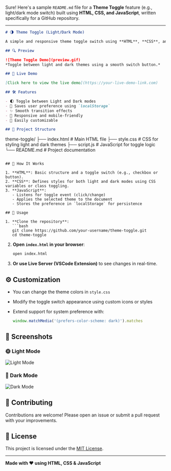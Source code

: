 Sure! Here's a sample `README.md` file for a **Theme Toggle** feature (e.g., light/dark mode switch) built using **HTML, CSS, and JavaScript**, written specifically for a GitHub repository.

---

```markdown
# 🌗 Theme Toggle (Light/Dark Mode)

A simple and responsive theme toggle switch using **HTML**, **CSS**, and **JavaScript**. This project demonstrates how to implement a light/dark mode feature that can enhance user experience and accessibility.

## 🔍 Preview

![Theme Toggle Demo](preview.gif)  
*Toggle between light and dark themes using a smooth switch button.*

## 🚀 Live Demo

[Click here to view the live demo](https://your-live-demo-link.com)

## 🛠️ Features

- 🌓 Toggle between Light and Dark modes
- 💾 Saves user preference using `localStorage`
- ✨ Smooth transition effects
- 📱 Responsive and mobile-friendly
- 🔧 Easily customizable

## 📁 Project Structure

```

theme-toggle/
├── index.html         # Main HTML file
├── style.css          # CSS for styling light and dark themes
├── script.js          # JavaScript for toggle logic
└── README.md          # Project documentation

````

## 🧠 How It Works

1. **HTML**: Basic structure and a toggle switch (e.g., checkbox or button).
2. **CSS**: Defines styles for both light and dark modes using CSS variables or class toggling.
3. **JavaScript**:
   - Listens for toggle event (click/change)
   - Applies the selected theme to the document
   - Stores the preference in `localStorage` for persistence

## 📝 Usage

1. **Clone the repository**:
   ```bash
   git clone https://github.com/your-username/theme-toggle.git
   cd theme-toggle
````

2. **Open `index.html` in your browser**:

   ```bash
   open index.html
   ```

3. **Or use Live Server (VSCode Extension)** to see changes in real-time.

## ⚙️ Customization

* You can change the theme colors in `style.css`
* Modify the toggle switch appearance using custom icons or styles
* Extend support for system preference with:

  ```js
  window.matchMedia('(prefers-color-scheme: dark)').matches
  ```

## 📸 Screenshots

### 🌞 Light Mode

![Light Mode](screenshots/light.png)

### 🌚 Dark Mode

![Dark Mode](screenshots/dark.png)

## 🤝 Contributing

Contributions are welcome! Please open an issue or submit a pull request with your improvements.

## 📄 License

This project is licensed under the [MIT License](LICENSE).

---

**Made with ❤️ using HTML, CSS & JavaScript**

